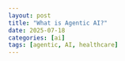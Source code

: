 ```yaml
---
layout: post
title: "What is Agentic AI?"
date: 2025-07-18
categories: [ai]
tags: [agentic, AI, healthcare]
---
```



